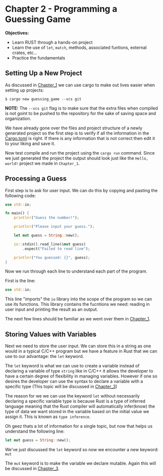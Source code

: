 # Chapter 2 - Programming a Guessing Game

**Objectives:**

 * Learn RUST through a hands-on project
 * Learn the use of `let`, `match`, methods, associated funtions, external crates, etc...
 * Practice the fundamentals

## Setting Up a New Project

As discussed in [Chapter_1](../Chapter_1/README.md#hello-cargo) we can use cargo to make out lives easier when setting up projects:
```
$ cargo new guessing_game --vcs git
```
**NOTE:** The `--vcs git` flag is to make sure that the extra files when compiled is not goint to be pushed to the repository for the sake of saving space and organization.

We have already gone over the files and project structure of a newly generated project so the first step is to verify if all the information in the [Cargo.toml](guessing_game/Cargo.toml) is right. If there is any information that is not correct then edit it to your liking and save it.

Now test compile and run the project using the `cargo run` command. Since we just generated the project the output should look just like the `Hello, world!` project we made in `Chapter_1`.

## Processing a Guess

First step is to ask for user input. We can do this by copying and pasting the following code:
```rust
use std::io;

fn main() {
    println!("Guess the number!");

    println!("Please input your guess.");

    let mut guess = String::new();

    io::stdin().read_line(&mut guess)
        .expect("Failed to read line");

    println!("You guessed: {}", guess);
}
```
Now we run through each line to understand each part of the program.

First is the line:
```rust
use std::io;
```
This line "imports" the `io` library into the scope of the program so we can use its functions. This library contains the fucntions we need: reading in user input and printing the result as an output.

The next few lines should be familiar as we went over them in [Chapter_1](../Chapter_1/README.md#hello-world).

## Storing Values with Variables

Next we need to store the user input. We can store this in a string as one would in a typical C/C++ program but we have a feature in Rust that we can use to our advantage: the `let` keyword.

The `let` keyword is what we can use to create a variable instead of declaring a variable of type `string` like in C/C++ it allows the developer to have a certain degree of flexibility in managing variables. However if one so desires the developer can use the syntax to declare a variable with a specific type (This topic will be discussed in [Chapter_3](../Chapter_3/README.md#variables-and-mutability))

The reason for we we can use the keyword `let` without necessarily declaring a specific variable type is because Rust is a type of inferred language meaning that the Rust compiler will automatically infer(know) the type of data we want stored in the variable based on the initial value we assign it. This is known as `type inference`.

Oh geez thats a lot of information for a single topic, but now that helps us understand the following line: 
```rust
let mut guess = String::new();
```
We've just discussed the `let` keyword so now we encounter a new keyword: `mut`

The `mut` keyword is to make the variable we declare mutable. Again this will be discussed in [Chapter_3](../Chapter_3/README.md#variables-and-mutability).

